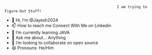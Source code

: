                                                         I am trying to Figure-Out Stuff!
- 👋 Hi, I’m @Jayesh2024
- 📫 How to reach me Connect With Me on Linkedin
- 🌱 I’m currently learning JAVA
- 💬 Ask me about... Anything
- 💞️ I’m looking to collaborate on open source
- 😄 Pronouns: He/Him


<!---
Jayesh2024/Jayesh2024 is a ✨ special ✨ repository because its `README.md` (this file) appears on your GitHub profile.
You can click the Preview link to take a look at your changes.
--->
